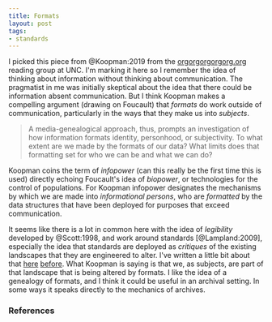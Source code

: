 ```yaml
---
title: Formats
layout: post
tags:
- standards
---
```


I picked this piece from @Koopman:2019 from the
[orgorgorgorgorg.org](http://orgorgorgorgorg.org/) reading group at UNC. I'm
marking it here so I remember the idea of thinking about information without
thinking about communication. The pragmatist in me was initially skeptical about
the idea that there could be information absent communication. But I think
Koopman makes a compelling argument (drawing on Foucault) that *formats* do work
outside of communication, particularly in the ways that they make us into
*subjects*.

> A  media-genealogical approach, thus, prompts an investigation of how 
> information  formats  identity, personhood, or subjectivity. To what extent 
> are we made by the formats of our data? What limits does that formatting set 
> for who we can be and what we can do?

Koopman coins the term of *infopower* (can this really be the first time this is
used) directly echoing Foucault's idea of *biopower*, or technologies for the
control of populations. For Koopman infopower designates the mechanisms by which
we are made into *informational persons*, who are *formatted* by the data
structures that have been deployed for purposes that exceed communication.

It seems like there is a lot in common here with the idea of *legibility*
developed by @Scott:1998, and work around standards [@Lampland:2009], especially
the idea that standards are deployed as *critiques* of the existing landscapes
that they are engineered to alter. I've written a little bit about that
[here](https://inkdroid.org/2018/01/29/standards/)
[before](https://inkdroid.org/2018/02/19/standards/). What Koopman is saying is
that we, as subjects, are part of that landscape that is being altered by
formats. I like the idea of a genealogy of formats, and I think it could be
useful in an archival setting. In some ways it speaks directly to the mechanics
of archives.

### References

